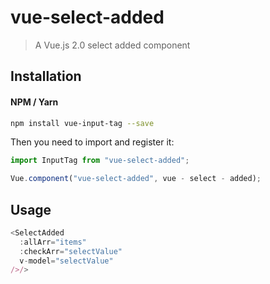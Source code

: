 # vue-select-added

> A Vue.js 2.0 select added component

## Installation

#### NPM / Yarn

```bash
npm install vue-input-tag --save
```

Then you need to import and register it:

```js
import InputTag from "vue-select-added";
```

```js
Vue.component("vue-select-added", vue - select - added);
```

## Usage

```js
<SelectAdded
  :allArr="items"
  :checkArr="selectValue"
  v-model="selectValue"
/>/>
```
